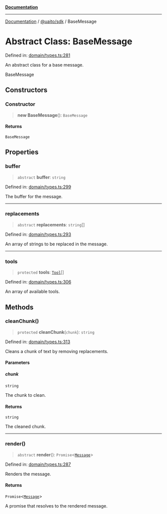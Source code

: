 [**Documentation**](../../../README.md)

***

[Documentation](../../../README.md) / [@uaito/sdk](../README.md) / BaseMessage

# Abstract Class: BaseMessage

Defined in: [domain/types.ts:281](https://github.com/elribonazo/uaito/blob/0785510d8ad92c6f9514ad770b3e81162500e4a0/packages/sdk/src/domain/types.ts#L281)

An abstract class for a base message.

 BaseMessage

## Constructors

### Constructor

> **new BaseMessage**(): `BaseMessage`

#### Returns

`BaseMessage`

## Properties

### buffer

> `abstract` **buffer**: `string`

Defined in: [domain/types.ts:299](https://github.com/elribonazo/uaito/blob/0785510d8ad92c6f9514ad770b3e81162500e4a0/packages/sdk/src/domain/types.ts#L299)

The buffer for the message.

***

### replacements

> `abstract` **replacements**: `string`[]

Defined in: [domain/types.ts:293](https://github.com/elribonazo/uaito/blob/0785510d8ad92c6f9514ad770b3e81162500e4a0/packages/sdk/src/domain/types.ts#L293)

An array of strings to be replaced in the message.

***

### tools

> `protected` **tools**: [`Tool`](../type-aliases/Tool.md)[]

Defined in: [domain/types.ts:306](https://github.com/elribonazo/uaito/blob/0785510d8ad92c6f9514ad770b3e81162500e4a0/packages/sdk/src/domain/types.ts#L306)

An array of available tools.

## Methods

### cleanChunk()

> `protected` **cleanChunk**(`chunk`): `string`

Defined in: [domain/types.ts:313](https://github.com/elribonazo/uaito/blob/0785510d8ad92c6f9514ad770b3e81162500e4a0/packages/sdk/src/domain/types.ts#L313)

Cleans a chunk of text by removing replacements.

#### Parameters

##### chunk

`string`

The chunk to clean.

#### Returns

`string`

The cleaned chunk.

***

### render()

> `abstract` **render**(): `Promise`\<[`Message`](../type-aliases/Message.md)\>

Defined in: [domain/types.ts:287](https://github.com/elribonazo/uaito/blob/0785510d8ad92c6f9514ad770b3e81162500e4a0/packages/sdk/src/domain/types.ts#L287)

Renders the message.

#### Returns

`Promise`\<[`Message`](../type-aliases/Message.md)\>

A promise that resolves to the rendered message.
